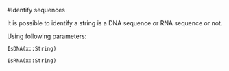 #Identify sequences

It is possible to identify a string is a DNA sequence or RNA sequence or not.

Using following parameters:

```@docs
IsDNA(x::String)
```

```@docs
IsRNA(x::String)
```